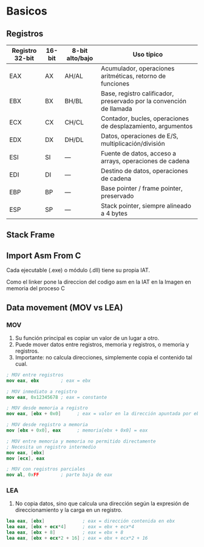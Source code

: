 # Basicos

## Registros

| Registro 32-bit | 16-bit | 8-bit alto/bajo | Uso típico                                                          |
| --------------- | ------ | --------------- | ------------------------------------------------------------------- |
| EAX             | AX     | AH/AL           | Acumulador, operaciones aritméticas, retorno de funciones           |
| EBX             | BX     | BH/BL           | Base, registro calificador, preservado por la convención de llamada |
| ECX             | CX     | CH/CL           | Contador, bucles, operaciones de desplazamiento, argumentos         |
| EDX             | DX     | DH/DL           | Datos, operaciones de E/S, multiplicación/división                  |
| ESI             | SI     | —               | Fuente de datos, acceso a arrays, operaciones de cadena             |
| EDI             | DI     | —               | Destino de datos, operaciones de cadena                             |
| EBP             | BP     | —               | Base pointer / frame pointer, preservado                            |
| ESP             | SP     | —               | Stack pointer, siempre alineado a 4 bytes                           |

## Stack Frame


## Import Asm From C

Cada ejecutable (.exe) o módulo (.dll) tiene su propia IAT.

Como el linker pone la direccion del codigo asm en la IAT en la Imagen en memoria del proceso C


## Data movement (MOV vs LEA)

### MOV
1. Su función principal es copiar un valor de un lugar a otro.
2. Puede mover datos entre registros, memoria y registros, o memoria y registros.
3. Importante: no calcula direcciones, simplemente copia el contenido tal cual.

``` nasm
; MOV entre registros
mov eax, ebx        ; eax = ebx

; MOV inmediato a registro
mov eax, 0x12345678 ; eax = constante

; MOV desde memoria a registro
mov eax, [ebx + 0x0]      ; eax = valor en la dirección apuntada por ebx + 0x0

; MOV desde registro a memoria
mov [ebx + 0x0], eax      ; memoria[ebx + 0x0] = eax

; MOV entre memoria y memoria no permitido directamente
; Necesita un registro intermedio
mov eax, [ebx]
mov [ecx], eax

; MOV con registros parciales
mov al, 0xFF        ; parte baja de eax
```

### LEA

1. No copia datos, sino que calcula una dirección según la expresión de direccionamiento y la carga en un registro.

``` nasm
lea eax, [ebx]              ; eax = dirección contenida en ebx
lea eax, [ebx + ecx*4]      ; eax = ebx + ecx*4
lea eax, [ebx + 8]          ; eax = ebx + 8
lea eax, [ebx + ecx*2 + 16] ; eax = ebx + ecx*2 + 16
```
